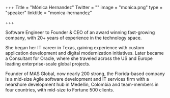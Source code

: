 +++
Title = "Mónica Hernandez"
Twitter = ""
image = "monica.png"
type = "speaker"
linktitle = "monica-hernandez"

+++

Software Engineer to Founder & CEO of an award winning 
fast-growing company, with 20+ years of experience in 
the technology space. 

She began her IT career in Texas, gaining experience with custom application development and digital modernization initiatives. Later became a Consultant for Oracle, where she traveled across the US and Europe leading enterprise-scale global projects. 

Founder of MAS Global, now nearly 200 strong, the Florida-based company is a mid-size Agile software development and IT services firm with a nearshore development hub in Medellin, Colombia and team-members in four countries, with mid-size to Fortune 500 clients. 





